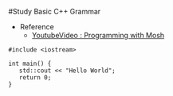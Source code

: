 #Study Basic C++ Grammar

- Reference
  - [YoutubeVideo : Programming with Mosh](https://www.youtube.com/watch?v=ZzaPdXTrSb8)
 
 ```
#include <iostream>

int main() {
    std::cout << "Hello World";
    return 0;
}
 ```
